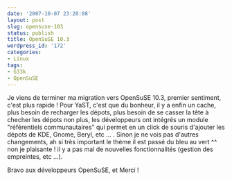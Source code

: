 ```yaml
---
date: '2007-10-07 23:20:08'
layout: post
slug: opensuse-103
status: publish
title: OpenSuSE 10.3
wordpress_id: '172'
categories:
- Linux
tags:
- G33k
- OpenSuSE
---
```



Je viens de terminer ma migration vers OpenSuSE 10.3, premier sentiment, c'est plus rapide ! Pour YaST, c'est que du bonheur, il y a enfin un cache, plus besoin de recharger les dépots, plus besoin de se casser la tête à checher les dépots non plus, les développeurs ont intégrés un module "référentiels communautaires" qui permet en un click de souris d'ajouter les dépots de KDE, Gnome, Beryl, etc ... . Sinon je ne vois pas d'autres changements, ah si très important le thème il est passé du bleu au vert ^^ non je plaisante ! il y a pas mal de nouvelles fonctionnalités (gestion des empreintes, etc ...).

Bravo aux développeurs OpenSuSE, et Merci !


